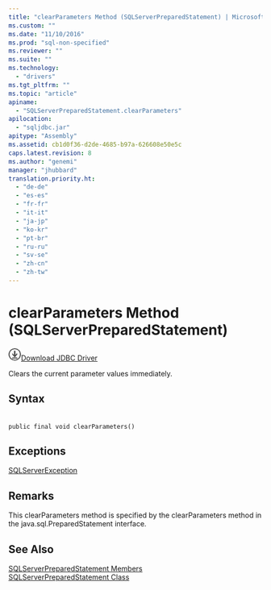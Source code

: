 ```yaml
---
title: "clearParameters Method (SQLServerPreparedStatement) | Microsoft Docs"
ms.custom: ""
ms.date: "11/10/2016"
ms.prod: "sql-non-specified"
ms.reviewer: ""
ms.suite: ""
ms.technology: 
  - "drivers"
ms.tgt_pltfrm: ""
ms.topic: "article"
apiname: 
  - "SQLServerPreparedStatement.clearParameters"
apilocation: 
  - "sqljdbc.jar"
apitype: "Assembly"
ms.assetid: cb1d0f36-d2de-4685-b97a-626608e50e5c
caps.latest.revision: 8
ms.author: "genemi"
manager: "jhubbard"
translation.priority.ht: 
  - "de-de"
  - "es-es"
  - "fr-fr"
  - "it-it"
  - "ja-jp"
  - "ko-kr"
  - "pt-br"
  - "ru-ru"
  - "sv-se"
  - "zh-cn"
  - "zh-tw"
---
```

# clearParameters Method (SQLServerPreparedStatement)
![Download](../../../ssdt/media/download.png)[Download JDBC Driver](http://go.microsoft.com/fwlink/?LinkId=245496)

  Clears the current parameter values immediately.  
  
## Syntax  
  
```  
  
public final void clearParameters()  
```  
  
## Exceptions  
 [SQLServerException](../../../connect/jdbc/reference/sqlserverexception-class.md)  
  
## Remarks  
 This clearParameters method is specified by the clearParameters method in the java.sql.PreparedStatement interface.  
  
## See Also  
 [SQLServerPreparedStatement Members](../../../connect/jdbc/reference/sqlserverpreparedstatement-members.md)   
 [SQLServerPreparedStatement Class](../../../connect/jdbc/reference/sqlserverpreparedstatement-class.md)  
  
  